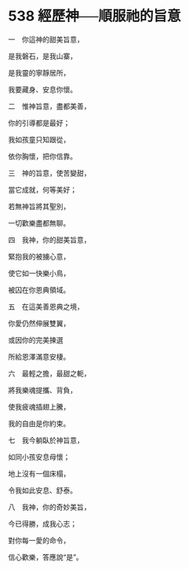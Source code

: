 # 538 經歷神──順服祂的旨意

一　你這神的甜美旨意，

是我磐石，是我山寨，

是我靈的寧靜居所，

我要藏身、安息你懷。

二　惟神旨意，盡都美善，

你的引導都是最好；

我如孩童只知跟從，

依你胸懷，把你信靠。

三　神的旨意，使苦變甜，

當它成就，何等美好；

若無神旨將其聖別，

一切歡樂盡都無聊。

四　我神，你的甜美旨意，

緊抱我的被擄心意，

使它如一快樂小鳥，

被囚在你恩典領域。

五　在這美善恩典之境，

你愛仍然伸展雙翼，

或因你的完美揀選

所給恩澤滿意安棲。

六　最輕之擔，最甜之軛，

將我樂魂提攜、背負，

使我疲魂插翅上騰，

我的自由是你約束。

七　我今躺臥於神旨意，

如同小孩安息母懷；

地上沒有一個床榻，

令我如此安息、舒泰。

八　我神，你的奇妙美旨，

今已得勝，成我心志；

對你每一愛的命令，

信心歡樂，答應說“是”。

